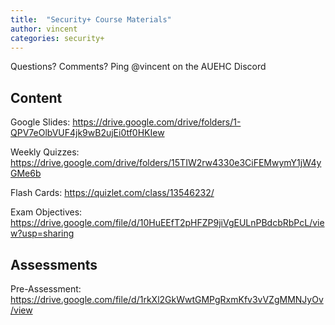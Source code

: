 ```yaml
---
title:  "Security+ Course Materials"
author: vincent
categories: security+
---
```


Questions? Comments? Ping @vincent on the AUEHC Discord

Content
--
Google Slides: <https://drive.google.com/drive/folders/1-QPV7eOlbVUF4jk9wB2ujEi0tf0HKIew>

Weekly Quizzes: <https://drive.google.com/drive/folders/15TIW2rw4330e3CiFEMwymY1jW4yGMe6b>

Flash Cards: <https://quizlet.com/class/13546232/>

Exam Objectives: <https://drive.google.com/file/d/10HuEEfT2pHFZP9jiVgEULnPBdcbRbPcL/view?usp=sharing>

Assessments
--
Pre-Assessment: <https://drive.google.com/file/d/1rkXl2GkWwtGMPgRxmKfv3vVZgMMNJyOv/view>

